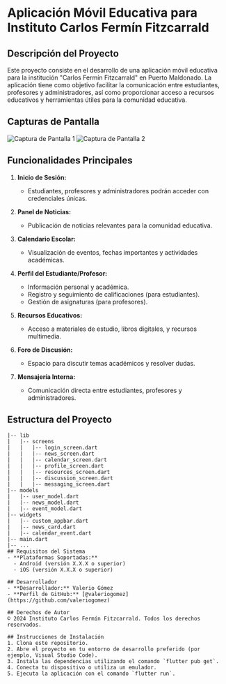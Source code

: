 # Aplicación Móvil Educativa para Instituto Carlos Fermín Fitzcarrald

## Descripción del Proyecto
Este proyecto consiste en el desarrollo de una aplicación móvil educativa para la institución "Carlos Fermín Fitzcarrald" en Puerto Maldonado. La aplicación tiene como objetivo facilitar la comunicación entre estudiantes, profesores y administradores, así como proporcionar acceso a recursos educativos y herramientas útiles para la comunidad educativa.

## Capturas de Pantalla
![Captura de Pantalla 1](screenshots/screenshot1.png)
![Captura de Pantalla 2](screenshots/screenshot2.png)
<!-- Agrega más capturas de pantalla según sea necesario -->

## Funcionalidades Principales
1. **Inicio de Sesión:**
   - Estudiantes, profesores y administradores podrán acceder con credenciales únicas.

2. **Panel de Noticias:**
   - Publicación de noticias relevantes para la comunidad educativa.

3. **Calendario Escolar:**
   - Visualización de eventos, fechas importantes y actividades académicas.

4. **Perfil del Estudiante/Profesor:**
   - Información personal y académica.
   - Registro y seguimiento de calificaciones (para estudiantes).
   - Gestión de asignaturas (para profesores).

5. **Recursos Educativos:**
   - Acceso a materiales de estudio, libros digitales, y recursos multimedia.

6. **Foro de Discusión:**
   - Espacio para discutir temas académicos y resolver dudas.

7. **Mensajería Interna:**
   - Comunicación directa entre estudiantes, profesores y administradores.

## Estructura del Proyecto
```plaintext
|-- lib
|   |-- screens
|   |   |-- login_screen.dart
|   |   |-- news_screen.dart
|   |   |-- calendar_screen.dart
|   |   |-- profile_screen.dart
|   |   |-- resources_screen.dart
|   |   |-- discussion_screen.dart
|   |   |-- messaging_screen.dart
|-- models
|   |-- user_model.dart
|   |-- news_model.dart
|   |-- event_model.dart
|-- widgets
|   |-- custom_appbar.dart
|   |-- news_card.dart
|   |-- calendar_event.dart
|-- main.dart
|-- ...
## Requisitos del Sistema
- **Plataformas Soportadas:**
  - Android (versión X.X.X o superior)
  - iOS (versión X.X.X o superior)

## Desarrollador
- **Desarrollador:** Valerio Gómez
- **Perfil de GitHub:** [@valeriogomez](https://github.com/valeriogomez)

## Derechos de Autor
© 2024 Instituto Carlos Fermín Fitzcarrald. Todos los derechos reservados.

## Instrucciones de Instalación
1. Clona este repositorio.
2. Abre el proyecto en tu entorno de desarrollo preferido (por ejemplo, Visual Studio Code).
3. Instala las dependencias utilizando el comando `flutter pub get`.
4. Conecta tu dispositivo o utiliza un emulador.
5. Ejecuta la aplicación con el comando `flutter run`.
